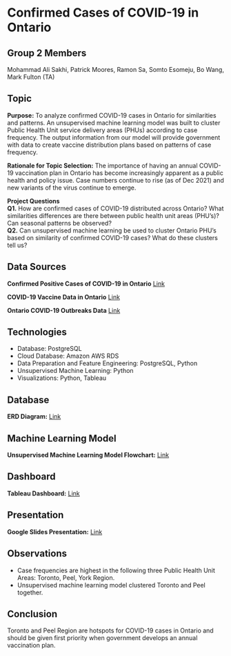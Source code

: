 # Confirmed Cases of COVID-19 in Ontario

## Group 2 Members
Mohammad Ali Sakhi, Patrick Moores, Ramon Sa, Somto Esomeju, Bo Wang, Mark Fulton (TA)
 

## Topic
**Purpose:** To analyze confirmed COVID-19 cases in Ontario for similarities and patterns. An unsupervised machine learning model was built to cluster Public Health Unit service delivery areas (PHUs) according to case frequency. The output information from our model will provide government with data to create vaccine distribution plans based on patterns of case frequency.

**Rationale for Topic Selection:** The importance of having an annual COVID-19 vaccination plan in Ontario has become increasingly apparent as a public health and policy issue. Case numbers continue to rise (as of Dec 2021) and new variants of the virus continue to emerge.

**Project Questions**    
**Q1.** How are confirmed cases of COVID-19 distributed across Ontario? What similarities differences are there between public health unit areas (PHU’s)? Can seasonal patterns be observed?     
**Q2.** Can unsupervised machine learning be used to cluster Ontario PHU’s based on similarity of confirmed COVID-19 cases? What do these clusters tell us? 


## Data Sources
**Confirmed Positive Cases of COVID-19 in Ontario**   [Link](https://data.ontario.ca/en/dataset/confirmed-positive-cases-of-covid-19-in-ontario)

**COVID-19 Vaccine Data in Ontario**   [Link](https://data.ontario.ca/dataset/covid-19-vaccine-data-in-ontario)

**Ontario COVID-19 Outbreaks Data**   [Link](https://data.ontario.ca/dataset/ontario-covid-19-outbreaks-data)


## Technologies
- Database: PostgreSQL
- Cloud Database: Amazon AWS RDS
- Data Preparation and Feature Engineering: PostgreSQL, Python
- Unsupervised Machine Learning: Python
- Visualizations: Python, Tableau


## Database
**ERD Diagram:**  [Link](https://github.com/pmoores/Group2_Project/blob/main/database/img/ERD.png)


## Machine Learning Model
**Unsupervised Machine Learning Model Flowchart:**   [Link](https://github.com/pmoores/Group2_Project/blob/main/Images/ML%20Model%20Overview.pdf)


## Dashboard
**Tableau Dashboard:**  [Link](https://public.tableau.com/app/profile/somto.esomeju/viz/PHU_demo/PHUbyquarter?publish=yes)


## Presentation
**Google Slides Presentation:**  [Link](https://docs.google.com/presentation/d/1GRAW5DcUnJiMPy0EA99P2qMoqcQWGWLsmU2lP00eoZc/edit?usp=sharing)


## Observations
- Case frequencies are highest in the following three Public Health Unit Areas: Toronto, Peel, York Region.   
- Unsupervised machine learning model clustered Toronto and Peel together.  


## Conclusion
Toronto and Peel Region are hotspots for COVID-19 cases in Ontario and should be given first priority when government develops an annual vaccination plan.

